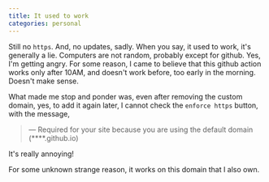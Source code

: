 ```yaml
---
title: It used to work
categories: personal
---
```


Still no `https`. And, no updates, sadly. When you say, it used to work, it's generally a lie. Computers are not random, probably except for github. Yes, I'm getting angry. For some reason, I came to believe that this github action works only after 10AM, and doesn't work before, too early in the morning. Doesn't make sense.

What made me stop and ponder was, even after removing the custom domain, yes, to add it again later, I cannot check the `enforce https` button, with the message,

>— Required for your site because you are using the default domain (\*\*\*\*.github.io)

It's really annoying!

For some unknown strange reason, it works on this domain that I also own.
